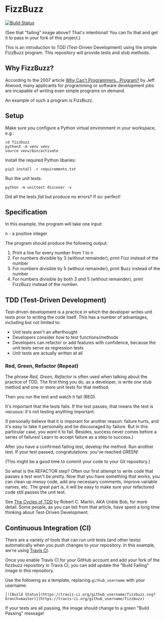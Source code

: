 # FizzBuzz

[![Build Status](https://travis-ci.org/steandj/fizzbuzz.svg?branch=master)](https://travis-ci.org/steandj/fizzbuzz)

(See that "failing" image above? That's intentional! You can fix that and get it to pass in your fork of this project.)

This is an introduction to TDD (Test-Driven Development) using the simple FizzBuzz program. This repository will provide tests and stub methods.

## Why FizzBuzz?

According to the 2007 article [Why Can't Programmers.. Program?](https://blog.codinghorror.com/why-cant-programmers-program/) by Jeff Atwood, many applicants for programming or software development jobs are incapable of writing even simple programs on demand.

An example of such a program is FizzBuzz.

## Setup

Make sure you configure a Python virtual environment in your workspace, e.g.:

    cd fizzbuzz
    python3 -m venv venv
    source venv/bin/activate

Install the required Python libaries:

    pip3 install -r requirements.txt

Run the unit tests:

    python -m unittest discover -v

Did all the tests _fail_ but produce no errors? If so: perfect!

## Specification

In this example, the program will take one input:

n - a positive integer

The program should produce the following output:

1. Print a line for every number from 1 to n
2. For numbers divisible by 3 (without remainder), print Fizz instead of the number
3. For numbers divisible by 5 (without remainder), print Buzz instead of the number
4. For numbers divisible by both 3 _and_ 5 (without remainder), print FizzBuzz instead of the number.

## TDD (Test-Driven Development)

Test-driven development is a practice in which the developer writes unit tests prior to writing the code itself. This has a number of advantages, including but not limited to:

* Unit tests aren't an afterthought
* Developers consider _how_ to test functions/methods
* Developers can refactor or add features with confidence, because the unit tests serve as regression tests
* Unit tests are actually written at all

### Red, Green, Refactor (Repeat)

The phrase _Red, Green, Refactor_ is often used when talking about the practice of TDD. The first thing you do, as a developer, is write _one_ stub method and one or more unit tests for that method.

Then you run the test and watch it fail (RED).

It's important that the tests fails. If the test passes, that means the test is _vacuous_: it's not testing anything important.

(I personally believe that it is imporant for another reason: failure hurts, and it's easy to take it personally and be discouraged by failure. But in this particular case, you _want_ it to fail. Besides, success never comes before a series of failures! Learn to accept failure as a step to success.)

After you have a confirmed failing test, develop the method. Run another test. If your test passed, congratulations: you've reached GREEN!

(This might be a good time to commit your code to your Git repository.)

So what is the REFACTOR step? Often our first attempt to write code that passes a test won't be pretty. Now that you have something that works, you can clean up messy code, add any necessary comments, improve variable names, etc. The great part is, it will be easy to make sure your refactored code still passes the unit test.

See [The Cycles of TDD](https://blog.cleancoder.com/uncle-bob/2014/12/17/TheCyclesOfTDD.html) by Robert C. Martin, AKA Unble Bob, for more detail. Some people, as you can tell from that article, have spent a long time thinking about Test-Driven Development.

## Continuous Integration (CI)

There are a variety of tools that can run unit tests (and other tests) automatically when you push changes to your repository. In this example, we're using [Travis CI](https://travis-ci.org/).

Once you enable Travis CI for your GitHub account and add your fork of the fizzbuzz repository in Travis CI, you can add update the "Build Failing" image in this repository.

Use the following as a template, replacing `github_username` with your username:

    [![Build Status](https://travis-ci.org/github_username/fizzbuzz.svg?branch=master)](https://travis-ci.org/github_username/fizzbuzz)

If your tests are all passing, the image should change to a green "Build Passing" message!
